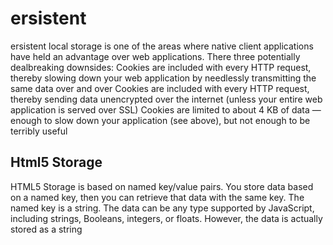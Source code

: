 # ersistent
ersistent local storage is one of the areas where native client applications have held an advantage over web applications. 
There three potentially dealbreaking downsides:
Cookies are included with every HTTP request, thereby slowing down your web application by needlessly transmitting the same data over and over
Cookies are included with every HTTP request, thereby sending data unencrypted over the internet (unless your entire web application is served over SSL)
Cookies are limited to about 4 KB of data — enough to slow down your application (see above), but not enough to be terribly useful
## Html5 Storage 
HTML5 Storage is based on named key/value pairs. You store data based on a named key, then you can retrieve that data with the same key. The named key is a string.
The data can be any type supported by JavaScript, including strings, Booleans, integers, or floats. However, the data is actually stored as a string
